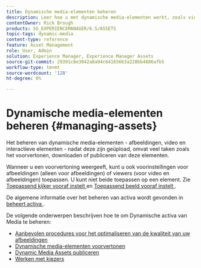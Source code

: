 ```yaml
---
title: Dynamische media-elementen beheren
description: Leer hoe u met dynamische media-elementen werkt, zoals video's en afbeeldingen, nadat u deze hebt geüpload. U kunt elementen voorvertonen, downloaden of publiceren.
contentOwner: Rick Brough
products: SG_EXPERIENCEMANAGER/6.5/ASSETS
topic-tags: dynamic-media
content-type: reference
feature: Asset Management
role: User, Admin
solution: Experience Manager, Experience Manager Assets
source-git-commit: 29391c8e3042a8a04c64165663a228bb4886afb5
workflow-type: tm+mt
source-wordcount: '128'
ht-degree: 0%

---
```


# Dynamische media-elementen beheren {#managing-assets}

Het beheren van dynamische media-elementen - afbeeldingen, video en interactieve elementen - nadat deze zijn geüpload, omvat veel taken zoals het voorvertonen, downloaden of publiceren van deze elementen.

Wanneer u een voorvertoning weergeeft, kunt u ook voorinstellingen voor afbeeldingen (alleen voor afbeeldingen) of viewers (voor video en afbeeldingen) toepassen. U kunt niet beide toepassen op een element. Zie [ Toepassend kijker vooraf instelt ](/help/assets/viewer-presets.md) en [ Toepassend beeld vooraf instelt ](/help/assets/image-sets.md).

De algemene informatie over het beheren van activa wordt gevonden in [ beheert activa ](/help/assets/manage-assets.md).

De volgende onderwerpen beschrijven hoe te om Dynamische activa van Media te beheren:

* [Aanbevolen procedures voor het optimaliseren van de kwaliteit van uw afbeeldingen](/help/assets/best-practices-for-optimizing-the-quality-of-your-images.md)
* [Dynamische media-elementen voorvertonen](/help/assets/previewing-assets.md)
* [Dynamic Media Assets publiceren](/help/assets/publishing-dynamicmedia-assets.md)
* [Werken met kiezers](/help/assets/working-with-selectors.md)
